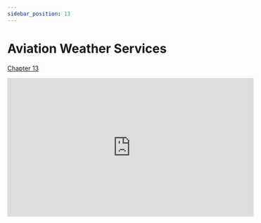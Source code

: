 ```yaml
---
sidebar_position: 13
---
```


# Aviation Weather Services

[Chapter 13](https://www.faa.gov/sites/faa.gov/files/15_phak_ch13.pdf)

<iframe width="560" height="315" src="https://www.youtube-nocookie.com/embed/NmUzoIwOU9U?si=8J7vq83aOIjySUx9" title="YouTube video player" frameBorder="0" allow="accelerometer; clipboard-write; encrypted-media; picture-in-picture; web-share; fullscreen" referrerPolicy="strict-origin-when-cross-origin" allowFullScreen></iframe>